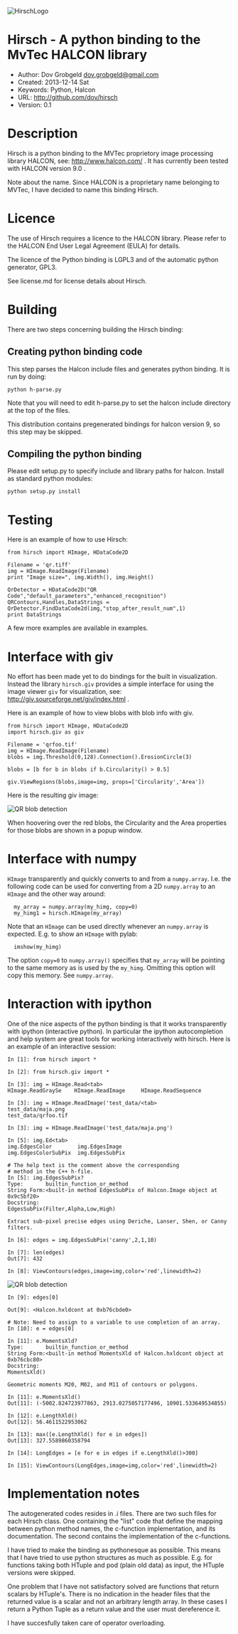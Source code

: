 ![HirschLogo](hirsch-logo.png?raw=true)

# Hirsch - A python binding to the MvTec HALCON library

* Author: Dov Grobgeld <dov.grobgeld@gmail.com>
* Created: 2013-12-14 Sat
* Keywords: Python, Halcon
* URL: <http://github.com/dov/hirsch>
* Version: 0.1

# Description

Hirsch is a python binding to the MVTec proprietory image processing 
library HALCON, see: http://www.halcon.com/ . It has currently been tested with HALCON version 9.0 . 

Note about the name. Since HALCON is a proprietary name belonging to MVTec, I have decided to name this binding Hirsch. 

# Licence

The use of Hirsch requires a licence to the HALCON library. Please refer to the HALCON End User Legal Agreement (EULA) for details.

The licence of the Python binding is LGPL3 and of the automatic python generator, GPL3.

See license.md for license details about Hirsch.


# Building

There are two steps concerning building the Hirsch binding:

## Creating python binding code

This step parses the Halcon include files and generates python binding. It is run by doing:

    python h-parse.py
    
Note that you will need to edit h-parse.py to set the halcon include directory at the top of the files.

This distribution contains pregenerated bindings for halcon version 9, so this step may be skipped.

## Compiling the python binding

Please edit setup.py to specify include and library paths for halcon. Install as standard python modules:

    python setup.py install 

# Testing

Here is an example of how to use Hirsch:

    from hirsch import HImage, HDataCode2D
    
    Filename = 'qr.tiff'
    img = HImage.ReadImage(Filename)
    print "Image size=", img.Width(), img.Height()
    
    QrDetector = HDataCode2D("QR Code","default_parameters","enhanced_recognition")
    QRContours,Handles,DataStrings = QrDetector.FindDataCode2d(img,"stop_after_result_num",1)
    print DataStrings

A few more examples are available in examples.

# Interface with giv

No effort has been made yet to do bindings for the built in visualization. Instead the library `hirsch.giv` provides a simple interface for using the
image viewer `giv` for visualization, see: http://giv.sourceforge.net/giv/index.html .

Here is an example of how to view blobs with blob info with giv.

    from hirsch import HImage, HDataCode2D
    import hirsch.giv as giv
    
    Filename = 'qrfoo.tif'
    img = HImage.ReadImage(Filename)
    blobs = img.Threshold(0,128).Connection().ErosionCircle(3)
    
    blobs = [b for b in blobs if b.Circularity() > 0.5]
    
    giv.ViewRegions(blobs,image=img, props=['Circularity','Area'])

Here is the resulting giv image:

![QR blob detection](qrblobexample.png?raw=true)

When hoovering over the red blobs, the Circularity and the Area properties for those blobs are shown in a popup window.
                
# Interface with numpy

`HImage` transparently and quickly converts to and from a `numpy.array`. 
I.e. the following code can be used for converting from a 2D 
`numpy.array` to an `HImage` and the other way around:

      my_array = numpy.array(my_himg, copy=0)
      my_himg1 = hirsch.HImage(my_array)

Note that an `HImage` can be used directly whenever an `numpy.array`
is expected. E.g. to show an `HImage` with pylab:

      imshow(my_himg)

The option `copy=0` to `numpy.array()` specifies that `my_array` will
be pointing to the same memory as is used by the `my_himg`. Omitting
this option will copy this memory. See `numpy.array`.

# Interaction with ipython

One of the nice aspects of the python binding is that it works
transparently with ipython (interactive python). In particular the
ipython autocompletion and help system are great tools for working
interactively with hirsch. Here is an example of an interactive
session:

    In [1]: from hirsch import *
    
    In [2]: from hirsch.giv import *
    
    In [3]: img = HImage.Read<tab>
    HImage.ReadGraySe    HImage.ReadImage     HImage.ReadSequence
    
    In [3]: img = HImage.ReadImage('test_data/<tab>
    test_data/maja.png
    test_data/qrfoo.tif
    
    In [3]: img = HImage.ReadImage('test_data/maja.png')
    
    In [5]: img.Ed<tab>
    img.EdgesColor        img.EdgesImage        
    img.EdgesColorSubPix  img.EdgesSubPix       
    
    # The help text is the comment above the corresponding 
    # method in the C++ h-file.
    In [5]: img.EdgesSubPix?
    Type:       builtin_function_or_method
    String Form:<built-in method EdgesSubPix of Halcon.Image object at 0x9c5bf20>
    Docstring:
    EdgesSubPix(Filter,Alpha,Low,High)
    
    Extract sub-pixel precise edges using Deriche, Lanser, Shen, or Canny
    filters.
    
    In [6]: edges = img.EdgesSubPix('canny',2,1,10)
    
    In [7]: len(edges)
    Out[7]: 432
    
    In [8]: ViewContours(edges,image=img,color='red',linewidth=2)
    
![QR blob detection](maja-contour.png?raw=true)

    In [9]: edges[0]
    
    Out[9]: <Halcon.hxldcont at 0xb76cbde0>
    
    # Note: Need to assign to a variable to use completion of an array.
    In [10]: e = edges[0]
    
    In [11]: e.MomentsXld? 
    Type:       builtin_function_or_method
    String Form:<built-in method MomentsXld of Halcon.hxldcont object at 0xb76cbc80>
    Docstring:
    MomentsXld()
    
    Geometric moments M20, M02, and M11 of contours or polygons.

    In [11]: e.MomentsXld()
    Out[11]: (-5002.824723977863, 2913.0275057177496, 10901.533649534855)
    
    In [12]: e.LengthXld()
    Out[12]: 56.4611522953062
    
    In [13]: max([e.LengthXld() for e in edges])
    Out[13]: 327.5589860358794
    
    In [14]: LongEdges = [e for e in edges if e.LengthXld()>300]

    In [15]: ViewContours(LongEdges,image=img,color='red',linewidth=2)


# Implementation notes

The autogenerated codes resides in .i files. There are two such files for each Hirsch class. One containing the "list" code that define the mapping between python method names, the c-function implementation, and its documentation. The second contains the implementation of the c-functions.

I have tried to make the binding as pythonesque as possible. This means that I have tried to use python structures as much as possible. E.g. for functions taking both HTuple and pod (plain old data) as input, the HTuple versions were skipped. 

One problem that I have not satisfactory solved are functions that return scalars by HTuple's. There is no indication in the header files that the returned value is a scalar and not an arbitrary length array. In these cases I return a Python Tuple as a return value and the user must dereference it.

I have succesfully taken care of operator overloading.
